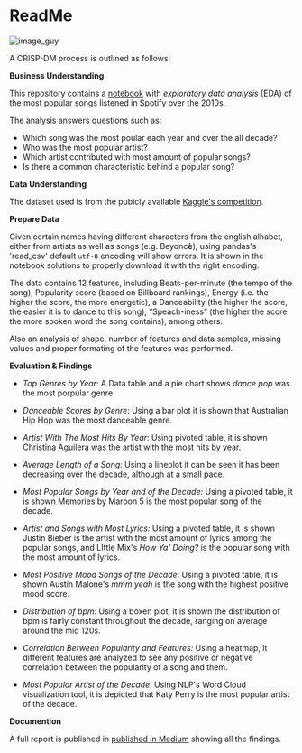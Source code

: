 # ReadMe
![image_guy](https://user-images.githubusercontent.com/79945708/149636402-62dbf274-fae5-4c1f-bdcf-dd59071a4380.jpg)

A CRISP-DM process is outlined as follows:

**Business Understanding**

This repository contains a [notebook](https://github.com/peblopadro/Spotify/blob/main/Spotify_TopSongs.ipynb) with *exploratory data analysis* (EDA) of the most popular songs listened in Spotify over the 2010s. 

The analysis answers questions such as:
- Which song was the most poular each year and over the all decade?
- Who was the most popular artist?
- Which artist contributed with most amount of popular songs?
- Is there a common characteristic behind a popular song?

**Data Understanding**

The dataset used is from the pubicly available [Kaggle's competition](https://www.kaggle.com/leonardopena/top-spotify-songs-from-20102019-by-year/metadata).

**Prepare Data**

Given certain names having different characters from the english alhabet, either from artists as well as songs (e.g. Beyonc**è**), using pandas's 'read_csv' default `utf-8` encoding will show errors. It is shown in the notebook solutions to properly download it with the right encoding.

The data contains 12 features, including Beats-per-minute (the tempo of the song), Popularity score (based on Billboard rankings), Energy (i.e. the higher the score, the more energetic), a Danceability (the higher the score, the easier it is to dance to this song), “Speach-iness” (the higher the score the more spoken word the song contains), among others.

Also an analysis of shape, number of features and data samples, missing values and proper formating of the features was performed.

**Evaluation & Findings**

- *Top Genres by Year*: A Data table and a pie chart shows *dance pop* was the most porpular genre.

- *Danceable Scores by Genre*: Using a bar plot it is shown that Australian Hip Hop was the most danceable genre.

- *Artist With The Most Hits By Year*: Using pivoted table, it is shown Christina Aguilera was the artist with the most hits by year.

- *Average Length of a Song:* Using a lineplot it can be seen it has been decreasing over the decade, although at a small pace.

- *Most Popular Songs by Year and of the Decade:*  Using a pivoted table, it is shown Memories by Maroon 5 is the most popular song of the decade.

- *Artist and Songs with Most Lyrics:* Using a pivoted table, it is shown Justin Bieber is the artist with the most amount of lyrics among the popular songs, and LIttle Mix's *How Ya' Doing?* is the popular song with the most amount of lyrics.

- *Most Positive Mood Songs of the Decade*: Using a pivoted table, it is shown Austin Malone's *mmm yeah* is the song with the highest positive mood score.

- *Distribution of bpm*: Using a boxen plot, it is shown the distribution of bpm is fairly constant throughout the decade, ranging on average around the mid 120s.

- *Correlation Between Popularity and Features:* Using a heatmap, it different features are analyzed to see any positive or negative correlation between the popularity of a song and them.

- *Most Popular Artist of the Decade*: Using NLP's Word Cloud visualization tool, it is depicted that Katy Perry is the most popular artist of the decade.


**Documention**

A full report is published in [published in Medium](https://medium.com/@pedropablom/spotifys-top-songs-of-2010s-8938d8e96f95) showing all the findings.
